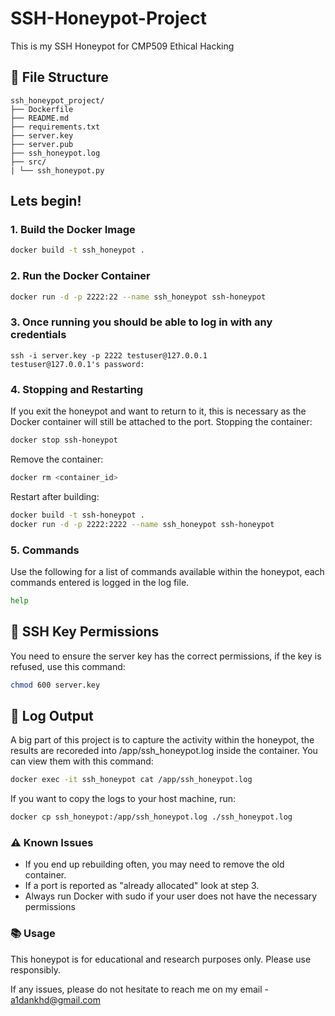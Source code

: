 # SSH-Honeypot-Project
This is my SSH Honeypot for CMP509 Ethical Hacking

## 📁 File Structure
```
ssh_honeypot_project/
├── Dockerfile
├── README.md
├── requirements.txt
├── server.key
├── server.pub
├── ssh_honeypot.log
├── src/
| └── ssh_honeypot.py
```
## Lets begin!

### 1. Build the Docker Image

```bash
docker build -t ssh_honeypot .
```

### 2. Run the Docker Container
```bash
docker run -d -p 2222:22 --name ssh_honeypot ssh-honeypot
```

### 3. Once running you should be able to log in with any credentials
```
ssh -i server.key -p 2222 testuser@127.0.0.1
testuser@127.0.0.1's password: 
```
### 4. Stopping and Restarting
If you exit the honeypot and want to return to it, this is necessary as the Docker container will still be attached to the port. 
Stopping the container:
```bash
docker stop ssh-honeypot
```
Remove the container:
```bash
docker rm <container_id>
```
Restart after building:
```bash
docker build -t ssh-honeypot .
docker run -d -p 2222:2222 --name ssh_honeypot ssh-honeypot
```

### 5. Commands
Use the following for a list of commands available within the honeypot, each commands entered is logged in the log file.
```bash
help
```
## 🔐 SSH Key Permissions
You need to ensure the server key has the correct permissions, if the key is refused, use this command:
```bash
chmod 600 server.key
```

## 📄 Log Output
A big part of this project is to capture the activity within the honeypot, the results are recoreded into /app/ssh_honeypot.log inside the container. You can view them with this command:
```bash
docker exec -it ssh_honeypot cat /app/ssh_honeypot.log
```
If you want to copy the logs to your host machine, run:
```bash
docker cp ssh_honeypot:/app/ssh_honeypot.log ./ssh_honeypot.log
```

### ⚠️ Known Issues
- If you end up rebuilding often, you may need to remove the old container.
- If a port is reported as "already allocated" look at step 3.
- Always run Docker with sudo if your user does not have the necessary permissions

### 📚 Usage
This honeypot is for educational and research purposes only. Please use responsibly.

If any issues, please do not hesitate to reach me on my email - a1dankhd@gmail.com









